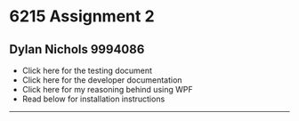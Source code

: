 # 6215 Assignment 2
## Dylan Nichols 9994086

* Click here for the testing document
* Click here for the developer documentation
* Click here for my reasoning behind using WPF
* Read below for installation instructions

------
